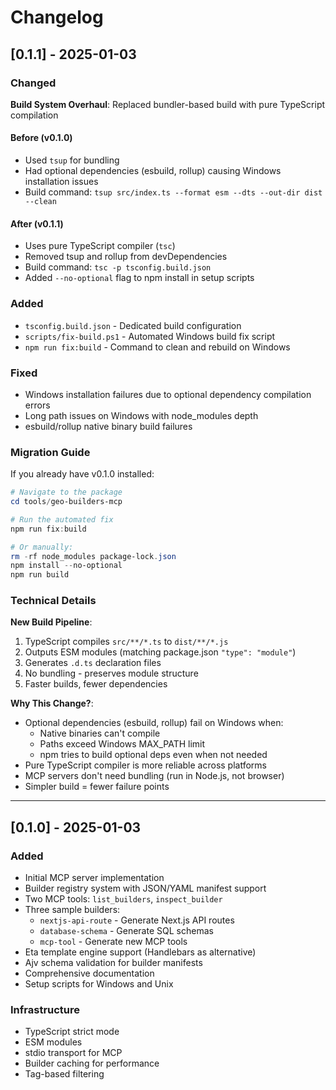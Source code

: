 # Changelog

## [0.1.1] - 2025-01-03

### Changed

**Build System Overhaul**: Replaced bundler-based build with pure TypeScript compilation

#### Before (v0.1.0)
- Used `tsup` for bundling
- Had optional dependencies (esbuild, rollup) causing Windows installation issues
- Build command: `tsup src/index.ts --format esm --dts --out-dir dist --clean`

#### After (v0.1.1)
- Uses pure TypeScript compiler (`tsc`)
- Removed tsup and rollup from devDependencies
- Build command: `tsc -p tsconfig.build.json`
- Added `--no-optional` flag to npm install in setup scripts

### Added
- `tsconfig.build.json` - Dedicated build configuration
- `scripts/fix-build.ps1` - Automated Windows build fix script
- `npm run fix:build` - Command to clean and rebuild on Windows

### Fixed
- Windows installation failures due to optional dependency compilation errors
- Long path issues on Windows with node_modules depth
- esbuild/rollup native binary build failures

### Migration Guide

If you already have v0.1.0 installed:

```powershell
# Navigate to the package
cd tools/geo-builders-mcp

# Run the automated fix
npm run fix:build

# Or manually:
rm -rf node_modules package-lock.json
npm install --no-optional
npm run build
```

### Technical Details

**New Build Pipeline**:
1. TypeScript compiles `src/**/*.ts` to `dist/**/*.js`
2. Outputs ESM modules (matching package.json `"type": "module"`)
3. Generates `.d.ts` declaration files
4. No bundling - preserves module structure
5. Faster builds, fewer dependencies

**Why This Change?**:
- Optional dependencies (esbuild, rollup) fail on Windows when:
  - Native binaries can't compile
  - Paths exceed Windows MAX_PATH limit
  - npm tries to build optional deps even when not needed
- Pure TypeScript compiler is more reliable across platforms
- MCP servers don't need bundling (run in Node.js, not browser)
- Simpler build = fewer failure points

---

## [0.1.0] - 2025-01-03

### Added
- Initial MCP server implementation
- Builder registry system with JSON/YAML manifest support
- Two MCP tools: `list_builders`, `inspect_builder`
- Three sample builders:
  - `nextjs-api-route` - Generate Next.js API routes
  - `database-schema` - Generate SQL schemas
  - `mcp-tool` - Generate new MCP tools
- Eta template engine support (Handlebars as alternative)
- Ajv schema validation for builder manifests
- Comprehensive documentation
- Setup scripts for Windows and Unix

### Infrastructure
- TypeScript strict mode
- ESM modules
- stdio transport for MCP
- Builder caching for performance
- Tag-based filtering

